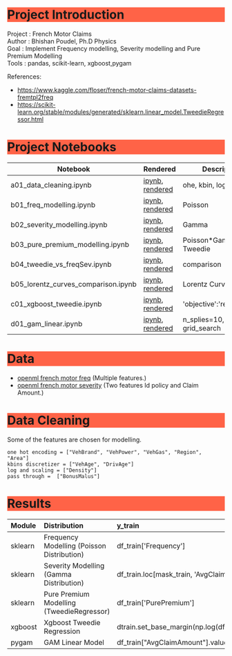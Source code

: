 <h1 style="background-color:tomato;">Project Introduction </h1>

Project : French Motor Claims  
Author  : Bhishan Poudel, Ph.D Physics  
Goal    : Implement Frequency modelling, Severity modelling and Pure Premium Modelling  
Tools   : pandas, scikit-learn, xgboost,pygam  

References:
- https://www.kaggle.com/floser/french-motor-claims-datasets-fremtpl2freq
- https://scikit-learn.org/stable/modules/generated/sklearn.linear_model.TweedieRegressor.html

<h1 style="background-color:tomato;">Project Notebooks </h1>

|  Notebook | Rendered   | Description  |  Author |
|---|---|---|---|
| a01_data_cleaning.ipynb  | [ipynb](https://github.com/bhishanpdl/Project_French_Motor_Claims/blob/master/notebooks/a01_data_cleaning.ipynb), [rendered](https://nbviewer.jupyter.org/github/bhishanpdl/Project_French_Motor_Claims/blob/master/notebooks/a01_data_cleaning.ipynb)  | ohe, kbin, logscaling  | [Bhishan Poudel](https://bhishanpdl.github.io/)  |
| b01_freq_modelling.ipynb  | [ipynb](https://github.com/bhishanpdl/Project_French_Motor_Claims/blob/master/notebooks/b01_freq_modelling.ipynb), [rendered](https://nbviewer.jupyter.org/github/bhishanpdl/Project_French_Motor_Claims/blob/master/notebooks/b01_freq_modelling.ipynb)  | Poisson  | [Bhishan Poudel](https://bhishanpdl.github.io/)  |
| b02_severity_modelling.ipynb  | [ipynb](https://github.com/bhishanpdl/Project_French_Motor_Claims/blob/master/notebooks/b02_severity_modelling.ipynb), [rendered](https://nbviewer.jupyter.org/github/bhishanpdl/Project_French_Motor_Claims/blob/master/notebooks/b02_severity_modelling.ipynb)  | Gamma  | [Bhishan Poudel](https://bhishanpdl.github.io/)  |
| b03_pure_premium_modelling.ipynb  | [ipynb](https://github.com/bhishanpdl/Project_French_Motor_Claims/blob/master/notebooks/b03_pure_premium_modelling.ipynb), [rendered](https://nbviewer.jupyter.org/github/bhishanpdl/Project_French_Motor_Claims/blob/master/notebooks/b03_pure_premium_modelling.ipynb)  | Poisson*Gamma and Tweedie  | [Bhishan Poudel](https://bhishanpdl.github.io/)  |
| b04_tweedie_vs_freqSev.ipynb  | [ipynb](https://github.com/bhishanpdl/Project_French_Motor_Claims/blob/master/notebooks/b04_tweedie_vs_freqSev.ipynb), [rendered](https://nbviewer.jupyter.org/github/bhishanpdl/Project_French_Motor_Claims/blob/master/notebooks/b04_tweedie_vs_freqSev.ipynb)  | comparison   | [Bhishan Poudel](https://bhishanpdl.github.io/)  |
| b05_lorentz_curves_comparison.ipynb  | [ipynb](https://github.com/bhishanpdl/Project_French_Motor_Claims/blob/master/notebooks/b05_lorentz_curves_comparison.ipynb), [rendered](https://nbviewer.jupyter.org/github/bhishanpdl/Project_French_Motor_Claims/blob/master/notebooks/b05_lorentz_curves_comparison.ipynb)  | Lorentz Curve  | [Bhishan Poudel](https://bhishanpdl.github.io/)  |
| c01_xgboost_tweedie.ipynb  | [ipynb](https://github.com/bhishanpdl/Project_French_Motor_Claims/blob/master/notebooks/c01_xgboost_tweedie.ipynb), [rendered](https://nbviewer.jupyter.org/github/bhishanpdl/Project_French_Motor_Claims/blob/master/notebooks/c01_xgboost_tweedie.ipynb)  | 'objective':'reg:tweedie'   | [Bhishan Poudel](https://bhishanpdl.github.io/)  |
| d01_gam_linear.ipynb  | [ipynb](https://github.com/bhishanpdl/Project_French_Motor_Claims/blob/master/notebooks/d01_gam_linear.ipynb), [rendered](https://nbviewer.jupyter.org/github/bhishanpdl/Project_French_Motor_Claims/blob/master/notebooks/d01_gam_linear.ipynb)  | n_splies=10, grid_search  | [Bhishan Poudel](https://bhishanpdl.github.io/)  |


<h1 style="background-color:tomato;">Data</h1>

- [openml french motor freq](https://www.openml.org/d/41214) (Multiple features.)
- [openml french motor severity](https://www.openml.org/d/41215) (Two features Id policy and Claim Amount.)


<h1 style="background-color:tomato;">Data Cleaning</h1>

Some of the features are chosen for modelling.
```
one hot encoding = ["VehBrand", "VehPower", "VehGas", "Region", "Area"]
kbins discretizer = ["VehAge", "DrivAge"]
log and scaling = ["Density"]
pass through =  ["BonusMalus"]
```

<h1 style="background-color:tomato;">Results</h1>

|Module | Distribution | y_train | sample_weight | train D2 | test D2 | train MAE | test MSE | train MAE | test MSE |
| :---|:---|:---|:---|:---|:---| :---|:---| :---|:---|
|sklearn | Frequency Modelling (Poisson Distribution) | df_train['Frequency']  | df_train['Exposure']|0.051384 | 0.048138 | 0.232085 | 0.224547  | 4.738399 | 2.407906 |
|sklearn | Severity Modelling (Gamma Distribution) | df_train.loc[mask_train, 'AvgClaimAmount'] | df_train.loc[mask_train, 'ClaimNb'] | - | 3.638157e-03 | -4.747382e-04 | 1.859814e+03 | 1.856312e+03 | 4.959565e+06 | 4.827662e+06 |
|sklearn|Pure Premium Modelling (TweedieRegressor) | df_train['PurePremium'] | df_train['Exposure'] | 2.018645e-02 | 1.353285e-02 | 6.580440e+02 | 4.927505e+02 | 1.478259e+09 | 1.622053e+08 |
|xgboost | Xgboost Tweedie Regression | dtrain.set_base_margin(np.log(df_train['Exposure'].to_numpy())| dtest.set_base_margin(np.log(df_test['Exposure'].to_numpy())) | - | - | 1.760538e+03 | 1.588351e+03 | 1.481952e+09 | 1.659363e+08 |
|pygam | GAM Linear Model | df_train["AvgClaimAmount"].values | N/A | - | - | 1.686438e+02 | 1.655408e+02 | 1.785332e+06 | 1.647533e+06 |

